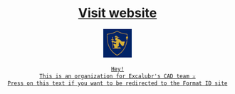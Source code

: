 
<div align="center">
  
  # [Visit website](https://www.excaliburfrc.com/)
  
  <img src="profile/logo.png" width="64px">

  <a href="">
   
   ```
  Hey!
  This is an organization for Excalubr's CAD team ⚔️
  Press on this text if you want to be redirected to the Format ID site
   ```
  
 </a>
</div>